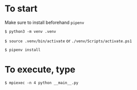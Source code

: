 # To start
Make sure to install beforehand `pipenv`

`$ python3 -m venv .venv`

`$ source .venv/bin/activate` or `./venv/Scripts/activate.ps1`

`$ pipenv install`

# To execute, type
`$ mpiexec -n 4 python __main__.py`
